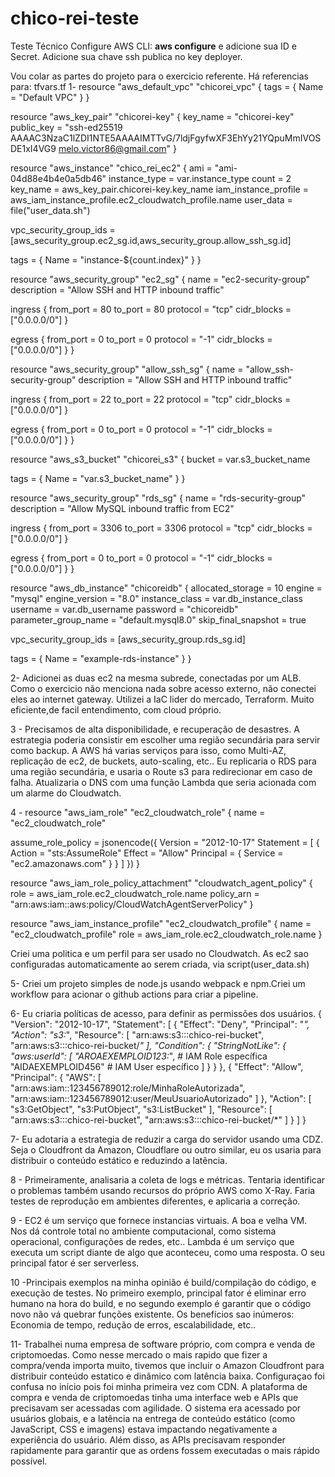 # chico-rei-teste
Teste Técnico
Configure AWS CLI: 
**aws configure** e adicione sua ID e Secret.
Adicione sua chave ssh publica no key deployer.

Vou colar as partes do projeto para o exercicio referente. 
Há referencias para: tfvars.tf
1- resource "aws_default_vpc" "chicorei_vpc" {
    tags = {
        Name = "Default VPC"
    }
}

resource "aws_key_pair" "chicorei-key" {
  key_name   = "chicorei-key"
  public_key = "ssh-ed25519 AAAAC3NzaC1lZDI1NTE5AAAAIMTTvG/7ldjFgyfwXF3EhYy21YQpuMmIVOSDE1xI4VG9 melo.victor86@gmail.com"
}

resource "aws_instance" "chico_rei_ec2" {
  ami           = "ami-04d88e4b4e0a5db46" 
  instance_type = var.instance_type
  count         = 2
  key_name      = aws_key_pair.chicorei-key.key_name
  iam_instance_profile = aws_iam_instance_profile.ec2_cloudwatch_profile.name
  user_data = file("user_data.sh")

  vpc_security_group_ids = [aws_security_group.ec2_sg.id,aws_security_group.allow_ssh_sg.id]

  tags = {
    Name = "instance-${count.index}"
  }
}

resource "aws_security_group" "ec2_sg" {
  name        = "ec2-security-group"
  description = "Allow SSH and HTTP inbound traffic"

  ingress {
    from_port   = 80
    to_port     = 80
    protocol    = "tcp"
    cidr_blocks = ["0.0.0.0/0"]
  }

  egress {
    from_port   = 0
    to_port     = 0
    protocol    = "-1"
    cidr_blocks = ["0.0.0.0/0"]
  }
}


resource "aws_security_group" "allow_ssh_sg" {
  name        = "allow_ssh-security-group"
  description = "Allow SSH and HTTP inbound traffic"
  
  ingress {
    from_port   = 22
    to_port     = 22
    protocol    = "tcp"
    cidr_blocks = ["0.0.0.0/0"]
  }

  egress {
    from_port   = 0
    to_port     = 0
    protocol    = "-1"
    cidr_blocks = ["0.0.0.0/0"]
  }
}

resource "aws_s3_bucket" "chicorei_s3" {
  bucket = var.s3_bucket_name

  tags = {
    Name = "var.s3_bucket_name"
  }
}

resource "aws_security_group" "rds_sg" {
  name        = "rds-security-group"
  description = "Allow MySQL inbound traffic from EC2"

  ingress {
    from_port   = 3306
    to_port     = 3306
    protocol    = "tcp"
    cidr_blocks = ["0.0.0.0/0"]
  }

  egress {
    from_port   = 0
    to_port     = 0
    protocol    = "-1"
    cidr_blocks = ["0.0.0.0/0"]
  }
}

resource "aws_db_instance" "chicoreidb" {
  allocated_storage    = 10 
  engine               = "mysql"
  engine_version       = "8.0"
  instance_class       = var.db_instance_class
  username             = var.db_username
  password             = "chicoreidb"
  parameter_group_name = "default.mysql8.0"
  skip_final_snapshot  = true 

  vpc_security_group_ids = [aws_security_group.rds_sg.id]

  tags = {
    Name = "example-rds-instance"
  }
}

2- Adicionei as duas ec2 na mesma subrede, conectadas por um ALB. Como o exercicio não menciona nada sobre acesso externo, não conectei eles ao internet gateway. Utilizei a IaC lider do mercado, Terraform. Muito eficiente,de facil entendimento, com cloud próprio.

3 - Precisamos de alta disponibilidade, e recuperação de desastres. A estrategia poderia consistir em escolher uma região secundária para servir como backup. A AWS há varias serviços para isso, como Multi-AZ, replicação de ec2, de buckets, auto-scaling, etc.. Eu replicaria o RDS para uma região secundária, e usaria o Route s3 para redirecionar em caso de falha. Atualizaria o DNS com uma função Lambda que seria acionada com um alarme do Cloudwatch.

4 - resource "aws_iam_role" "ec2_cloudwatch_role" {
  name = "ec2_cloudwatch_role"

  assume_role_policy = jsonencode({
    Version = "2012-10-17"
    Statement = [
      {
        Action = "sts:AssumeRole"
        Effect = "Allow"
        Principal = {
          Service = "ec2.amazonaws.com"
        }
      }
    ]
  })
}

resource "aws_iam_role_policy_attachment" "cloudwatch_agent_policy" {
  role       = aws_iam_role.ec2_cloudwatch_role.name
  policy_arn = "arn:aws:iam::aws:policy/CloudWatchAgentServerPolicy"
}

resource "aws_iam_instance_profile" "ec2_cloudwatch_profile" {
  name = "ec2_cloudwatch_profile"
  role = aws_iam_role.ec2_cloudwatch_role.name
}

Criei uma politica e um perfil para ser usado no Cloudwatch. As ec2 sao configuradas automaticamente ao serem criada, via script(user_data.sh)

5- Criei um projeto simples de node.js usando webpack e npm.Criei um workflow para acionar o github actions para criar a pipeline.

6- Eu criaria políticas de acesso, para definir as permissões dos usuários. 
{
  "Version": "2012-10-17",
  "Statement": [
    {
      "Effect": "Deny",
      "Principal": "*",
      "Action": "s3:*",
      "Resource": [
        "arn:aws:s3:::chico-rei-bucket",
        "arn:aws:s3:::chico-rei-bucket/*"
      ],
      "Condition": {
        "StringNotLike": {
          "aws:userId": [
            "AROAEXEMPLOID123:*",  # IAM Role específica
            "AIDAEXEMPLOID456"     # IAM User específico
          ]
        }
      }
    },
    {
      "Effect": "Allow",
      "Principal": {
        "AWS": [
          "arn:aws:iam::123456789012:role/MinhaRoleAutorizada",
          "arn:aws:iam::123456789012:user/MeuUsuarioAutorizado"
        ]
      },
      "Action": [
        "s3:GetObject",
        "s3:PutObject",
        "s3:ListBucket"
      ],
      "Resource": [
        "arn:aws:s3:::chico-rei-bucket",
        "arn:aws:s3:::chico-rei-bucket/*"
      ]
    }
  ]
}

7- Eu adotaria a estrategia de reduzir a carga do servidor usando uma CDZ. Seja o Cloudfront da Amazon, Cloudflare ou outro similar, eu os usaria para distribuir o conteúdo estático e reduzindo a latência.

8 - Primeiramente, analisaria a coleta de logs e métricas. Tentaria identificar o problemas também usando recursos do próprio AWS como X-Ray. Faria testes de reprodução em ambientes diferentes, e aplicaria a correção.

9 - EC2 é um serviço que fornece instancias virtuais. A boa e velha VM. Nos dá controle total no ambiente computacional, como sistema operacional, configurações de redes, etc..
Lambda é um serviço que executa um script diante de algo que aconteceu, como uma resposta. O seu principal fator é ser serverless.

10 -Principais exemplos na minha opinião é build/compilação do código, e execução de testes.
No primeiro exemplo, principal fator é eliminar erro humano na hora do build, e no segundo exemplo é garantir que o código novo não vá quebrar funções existente. Os benefícios sao inúmeros: Economia de tempo, redução de erros, escalabilidade, etc..

11- Trabalhei numa empresa de software próprio, com compra e venda de criptomoedas. Como nesse mercado o mais rapido que fizer a compra/venda importa muito, tivemos que incluir o Amazon Cloudfront para distribuir conteúdo estatico e dinâmico com latência baixa. Configuraçao foi confusa no início pois foi minha primeira vez com CDN. A plataforma de compra e venda de criptomoedas tinha uma interface web e APIs que precisavam ser acessadas com agilidade. O sistema era acessado por usuários globais, e a latência na entrega de conteúdo estático (como JavaScript, CSS e imagens) estava impactando negativamente a experiência do usuário. Além disso, as APIs precisavam responder rapidamente para garantir que as ordens fossem executadas o mais rápido possível.
